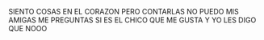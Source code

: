 SIENTO COSAS EN EL CORAZON
PERO CONTARLAS NO PUEDO
MIS AMIGAS ME PREGUNTAS 
SI ES EL CHICO QUE ME GUSTA
Y YO LES DIGO QUE NOOO
